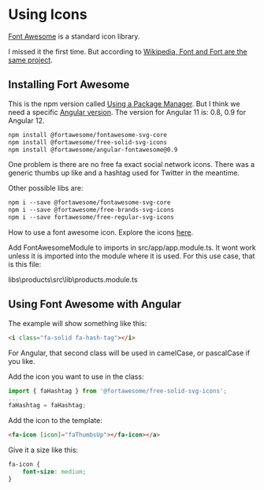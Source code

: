 # Using Icons

[Font Awesome](https://fontawesome.com/) is a standard icon library.

I missed it the first time.  But according to [Wikipedia, Font and Fort are the same project](https://en.wikipedia.org/wiki/Font_Awesome).

## Installing Fort Awesome

This is the npm version called [Using a Package Manager](https://fontawesome.com/v5.15/how-to-use/on-the-web/setup/using-package-managers).  But I think we need a specific [Angular version](https://github.com/FortAwesome/angular-fontawesome).  The version for Angular 11 is: 0.8, 0.9 for Angular 12.

```txt
npm install @fortawesome/fontawesome-svg-core
npm install @fortawesome/free-solid-svg-icons
npm install @fortawesome/angular-fontawesome@0.9
```

One problem is there are no free fa exact social network icons.  There was a generic thumbs up like and a hashtag used for Twitter in the meantime.

Other possible libs are:

```txt
npm i --save @fortawesome/fontawesome-svg-core
npm i --save @fortawesome/free-brands-svg-icons
npm i --save fortawesome/free-regular-svg-icons
```

How to use a font awesome icon.  Explore the icons [here](https://fontawesome.com/v6.0/icons?m=free&s=solid%2Cbrands).

Add FontAwesomeModule to imports in src/app/app.module.ts.  It wont work unless it is imported into the module where it is used.  For this use case, that is this file:

libs\products\src\lib\products.module.ts

## Using Font Awesome with Angular

The example will show something like this:

```html
<i class="fa-solid fa-hash-tag"></i>
```

For Angular, that second class will be used in camelCase, or pascalCase if you like.

Add the icon you want to use in the class:

```js
import { faHashtag } from '@fortawesome/free-solid-svg-icons';
...
faHashtag = faHashtag;
```

Add the icon to the template:

```html
<fa-icon [icon]="faThumbsUp"></fa-icon></a>
```

Give it a size like this:

```css
fa-icon {
    font-size: medium;
}
```
